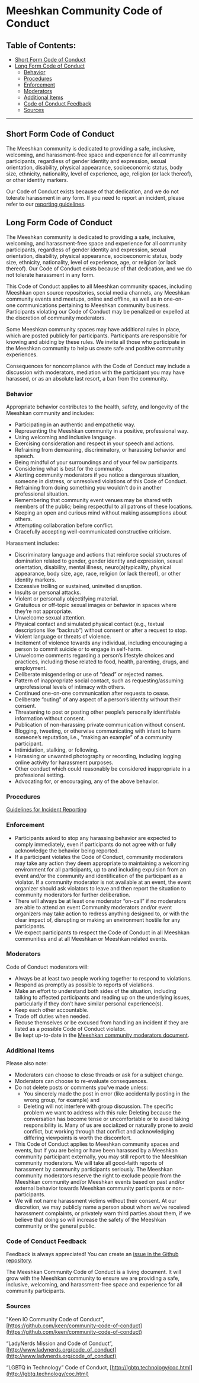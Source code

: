 # Meeshkan Community Code of Conduct

## Table of Contents:

- [Short Form Code of Conduct](#short-form-code-of-conduct)
- [Long Form Code of Conduct](#long-form-code-of-conduct)
  - [Behavior](#behavior)
  - [Procedures](#procedures)
  - [Enforcement](#enforcement)
  - [Moderators](#moderators)
  - [Additional Items](#additional-items)
  - [Code of Conduct Feedback](#code-of-conduct-feedback)
  - [Sources](#sources)

----------

## Short Form Code of Conduct
The Meeshkan community is dedicated to providing a safe, inclusive, welcoming, and harassment-free space and experience for all community participants, regardless of gender identity and expression, sexual orientation, disability, physical appearance, socioeconomic status, body size, ethnicity, nationality, level of experience, age, religion (or lack thereof), or other identity markers. 

Our Code of Conduct exists because of that dedication, and we do not tolerate harassment in any form. If you need to report an incident, please refer to our [reporting guidelines](./incident-reporting.md).

## Long Form Code of Conduct
The Meeshkan community is dedicated to providing a safe, inclusive, welcoming, and harassment-free space and experience for all community participants, regardless of gender identity and expression, sexual orientation, disability, physical appearance, socioeconomic status, body size, ethnicity, nationality, level of experience, age, or religion (or lack thereof). Our Code of Conduct exists because of that dedication, and we do not tolerate harassment in any form.

This Code of Conduct applies to all Meeshkan community spaces, including Meeshkan open source repositories, social media channels, any Meeshkan community events and meetups, online and offline, as well as in one-on-one communications pertaining to Meeshkan community business. Participants violating our Code of Conduct may be penalized or expelled at the discretion of community moderators.

Some Meeshkan community spaces may have additional rules in place, which are posted publicly for participants. Participants are responsible for knowing and abiding by these rules. We invite all those who participate in the Meeshkan community to help us create safe and positive community experiences.

Consequences for noncompliance with the Code of Conduct may include a discussion with moderators, mediation with the participant you may have harassed, or as an absolute last resort, a ban from the community.

### Behavior
Appropriate behavior contributes to the health, safety, and longevity of the Meeshkan community and includes:

- Participating in an authentic and empathetic way.
- Representing the Meeshkan community in a positive, professional way.
- Using welcoming and inclusive language.
- Exercising consideration and respect in your speech and actions.
- Refraining from demeaning, discriminatory, or harassing behavior and speech.
- Being mindful of your surroundings and of your fellow participants.
- Considering what is best for the community.
- Alerting community moderators if you notice a dangerous situation, someone in distress, or unresolved violations of this Code of Conduct.
- Refraining from doing something you wouldn’t do in another professional situation.
- Remembering that community event venues may be shared with members of the public; being respectful to all patrons of these locations.
- Keeping an open and curious mind without making assumptions about others.
- Attempting collaboration before conflict.
- Gracefully accepting well-communicated constructive criticism.

Harassment includes:

- Discriminatory language and actions that reinforce social structures of domination related to gender, gender identity and expression, sexual orientation, disability, mental illness, neuro(a)typicality, physical appearance, body size, age, race, religion (or lack thereof), or other identity markers.
- Excessive trolling or sustained, uninvited disruption.
- Insults or personal attacks.
- Violent or personally objectifying material.
- Gratuitous or off-topic sexual images or behavior in spaces where they’re not appropriate.
- Unwelcome sexual attention.
- Physical contact and simulated physical contact (e.g., textual descriptions like “backrub”) without consent or after a request to stop.
- Violent language or threats of violence.
- Incitement of violence towards any individual, including encouraging a person to commit suicide or to engage in self-harm.
- Unwelcome comments regarding a person’s lifestyle choices and practices, including those related to food, health, parenting, drugs, and employment.
- Deliberate misgendering or use of “dead” or rejected names.
- Pattern of inappropriate social contact, such as requesting/assuming unprofessional levels of intimacy with others.
- Continued one-on-one communication after requests to cease.
- Deliberate “outing” of any aspect of a person’s identity without their consent.
- Threatening to post or posting other people’s personally identifiable information without consent.
- Publication of non-harassing private communication without consent.
- Blogging, tweeting, or otherwise communicating with intent to harm someone’s reputation, i.e., “making an example” of a community participant.
- Intimidation, stalking, or following.
- Harassing or unwanted photography or recording, including logging online activity for harassment purposes.
- Other conduct which could reasonably be considered inappropriate in a professional setting.
- Advocating for, or encouraging, any of the above behavior.

### Procedures

[Guidelines for Incident Reporting](./incident-reporting.md)

### Enforcement
- Participants asked to stop any harassing behavior are expected to comply immediately, even if participants do not agree with or fully acknowledge the behavior being reported.
- If a participant violates the Code of Conduct, community moderators may take any action they deem appropriate to maintaining a welcoming environment for all participants, up to and including expulsion from an event and/or the community and identification of the participant as a violator. If a community moderator is not available at an event, the event organizer should ask violators to leave and then report the situation to community moderators for further deliberation.
- There will always be at least one moderator “on-call” if no moderators are able to attend an event
Community moderators and/or event organizers may take action to redress anything designed to, or with the clear impact of, disrupting or making an environment hostile for any participants.
- We expect participants to respect the Code of Conduct in all Meeshkan communities and at all Meeshkan or Meeshkan related events.

### Moderators
Code of Conduct moderators will:

- Always be at least two people working together to respond to violations.
- Respond as promptly as possible to reports of violations.
- Make an effort to understand both sides of the situation, including talking to affected participants and reading up on the underlying issues, particularly if they don’t have similar personal experience(s).
- Keep each other accountable.
- Trade off duties when needed.
- Recuse themselves or be excused from handling an incident if they are listed as a possible Code of Conduct violator.
- Be kept up-to-date in the [Meeshkan community moderators document](./moderators.md).

### Additional Items
Please also note:

- Moderators can choose to close threads or ask for a subject change.
- Moderators can choose to re-evaluate consequences.
- Do not delete posts or comments you’ve made unless:
  - You sincerely made the post in error (like accidentally posting in the wrong group, for example) and
  - Deleting will not interfere with group discussion. The specific problem we want to address with this rule: Deleting because the conversation has become tense or uncomfortable or to avoid taking responsibility is. Many of us are socialized or naturally prone to avoid conflict, but working through that conflict and acknowledging differing viewpoints is worth the discomfort.
- This Code of Conduct applies to Meeshkan community spaces and events, but if you are being or have been harassed by a Meeshkan community participant externally, you may still report to the Meeshkan community moderators. We will take all good-faith reports of harassment by community participants seriously. The Meeshkan community moderators reserve the right to exclude people from the Meeshkan community and/or Meeshkan events based on past and/or external behavior towards Meeshkan community participants or non-participants.
- We will not name harassment victims without their consent. At our discretion, we may publicly name a person about whom we’ve received harassment complaints, or privately warn third parties about them, if we believe that doing so will increase the safety of the Meeshkan community or the general public.

### Code of Conduct Feedback
Feedback is always appreciated! You can create an [issue in the Github repository](https://github.com/meeshkan/code-of-conduct/issues).

The Meeshkan Community Code of Conduct is a living document. It will grow with the Meeshkan community to ensure we are providing a safe, inclusive, welcoming, and harassment-free space and experience for all community participants.

### Sources
"Keen IO Community Code of Conduct", [https://github.com/keen/community-code-of-conduct](https://github.com/keen/community-code-of-conduct)

“LadyNerds Mission and Code of Conduct”, [http://www.ladynerds.org/code_of_conduct](http://www.ladynerds.org/code_of_conduct)

“LGBTQ in Technology” Code of Conduct, [http://lgbtq.technology/coc.html](http://lgbtq.technology/coc.html)
